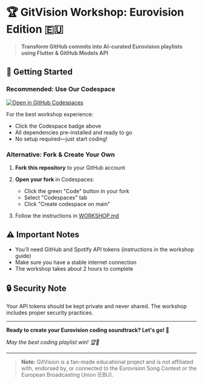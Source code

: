 # 🏆 GitVision Workshop: Eurovision Edition 🇪🇺

> **Transform GitHub commits into AI-curated Eurovision playlists using Flutter & GitHub Models API**

## 🚀 Getting Started

### **Recommended: Use Our Codespace**
[![Open in GitHub Codespaces](https://github.com/codespaces/badge.svg)](https://codespaces.new/andreagriffiths11/gitvision-andrea)

For the best workshop experience:
- Click the Codespace badge above 
- All dependencies pre-installed and ready to go
- No setup required—just start coding!

### **Alternative: Fork & Create Your Own**
1. **Fork this repository** to your GitHub account
2. **Open your fork** in Codespaces:
   - Click the green "Code" button in your fork
   - Select "Codespaces" tab
   - Click "Create codespace on main"

3. Follow the instructions in [WORKSHOP.md](WORKSHOP.md)

## ⚠️ Important Notes

- You'll need GitHub and Spotify API tokens (instructions in the workshop guide)
- Make sure you have a stable internet connection
- The workshop takes about 2 hours to complete

## 🔒 Security Note

Your API tokens should be kept private and never shared. The workshop includes proper security practices.

---

**Ready to create your Eurovision coding soundtrack? Let's go! 🎵**

*May the best coding playlist win! 🏆🎵*

---

> **Note:** GitVision is a fan-made educational project and is not affiliated with, endorsed by, or connected to the Eurovision Song Contest or the European Broadcasting Union (EBU).
